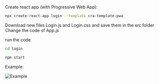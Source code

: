 Create react app (with Progressive Web App):
``` bash
npx create-react-app login --template cra-template-pwa
```

Download new files Login.js and Login.css and save them in the src folder
Change the code of App.js 

run the code
```bash
cd login
```
``` bash
npm start
```
Example:

![Example](https://github.com/MeetRaut/Login_template01/assets/122288042/76566e00-9563-4343-9a30-1067b19608b5)
